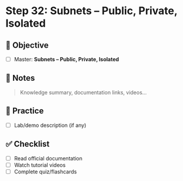 # Step 32: Subnets – Public, Private, Isolated

## 🎯 Objective
- [ ] Master: **Subnets – Public, Private, Isolated**

## 📘 Notes
> Knowledge summary, documentation links, videos...

## 🧪 Practice
- [ ] Lab/demo description (if any)

## ✅ Checklist
- [ ] Read official documentation
- [ ] Watch tutorial videos
- [ ] Complete quiz/flashcards
